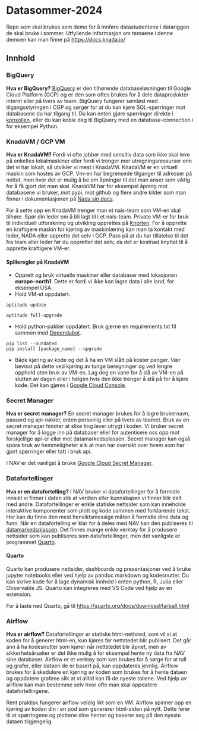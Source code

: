 # Datasommer-2024

Repo som skal brukes som demo for å innføre datastudentene i datariggen de skal bruke i sommer. Utfyllende informasjon om temaene i denne demoen kan man finne på https://docs.knada.io/

## Innhold

### BigQuery
**Hva er BigQuery?**
[BigQuery](https://console.cloud.google.com/bigquery) er den tilhørende databaseløsningen til Google Cloud Platform (GCP) og er den som oftes brukes for å dele dataprodukter internt eller på tvers av team. BigQuery fungerer sømløst med tilgangsstyringen i CGP og sørger for at du kan kjøre SQL-spørringer mot databasene du har tilgang til. Du kan enten gjøre spørringer direkte i [konsollen](https://console.cloud.google.com/bigquery), eller du kan koble deg til BigQuery med en database-connection i for eksempel Python.

### KnadaVM / GCP VM
**Hva er KnadaVM?**
Fordi vi ofte jobber med sensitiv data som ikke skal leve på enkeltes lokalmaskiner eller fordi vi trenger mer utregningsressurser enn det vi har lokalt, så utvikler vi mest i KnadaVM. KnadaVM er en virtuell maskin som hostes av GCP. Vm-en har begrensede tilganger til adresser på nettet, men hvor det er mulig å be om åpninger til det man anser som viktig for å få gjort det man skal. KnadaVM har for eksempel åpning mot databasene vi bruker, mot pypi, mot github og flere andre kilder som man finner i dokumentasjonen på [Nada sin docs](https://docs.knada.io/analyse/allowlisting/).

For å sette opp en KnadaVM trenger man et nais-team som VM-en skal tilhøre. Spør din leder om å bli lagt til i et nais-team. Private VM-er for bruk til individuell utforskning og utvikling opprettes på [Knorten](https://knorten.knada.io/oversikt). For å opprette en kraftigere maskin for kjøring av maskinlæring kan man ta kontakt med leder, NADA eller opprette det selv i GCP. Pass på at du har tillatelse til det fra team eller leder før du oppretter det selv, da det er kostnad knyttet til å opprette kraftigere VM-er.

#### Spilleregler på KnadaVM
- Opprett og bruk virtuelle maskiner eller databaser med lokasjonen **europe-north1**. Dette er fordi vi ikke kan lagre data i alle land, for eksempel USA.
- Hold VM-et oppdatert. 
```
aptitude update

aptitude full-upgrade
```
- Hold python-pakker oppdatert. Bruk gjerne en requirements.txt fil sammen med [Dependabot](https://docs.github.com/en/code-security/dependabot).
```
pip list --outdated
pip install [package_name] --upgrade
```
- Både kjøring av kode og det å ha en VM slått på koster penger. Vær bevisst på dette ved kjøring av tunge beregninger og ved lengre opphold uten bruk av VM-en. Lag deg en vane for å slå av VM-en på slutten av dagen eller i helgen hvis den ikke trenger å stå på for å kjøre kode. Det kan gjøres i [Google Cloud Console](https://console.cloud.google.com/compute).


### Secret Manager
**Hva er secret manager?**
En secret manager brukes for å lagre brukernavn, passord og api-nøkler, enten personlig eller på tvers av teamet. Bruk av en secret manager hindrer at slike ting lever utrygt i koden. Vi bruker secret manager for å logge inn på databaser eller for autentisere oss opp mot forskjellige api-er eller mot datamarkedsplassen. Secret manager kan også spore bruk av hemmeligheter slik at man har oversikt over hvem som har gjort spørringer eller tatt i bruk api.

I NAV er det vanligst å bruke [Google Cloud Secret Manager](https://console.cloud.google.com/security/secret-manager).



### Datafortellinger
**Hva er en datafortelling?**
I NAV bruker vi datafortellinger for å formidle innsikt vi finner i daten slik at verdien eller kunnskapen vi finner blir delt med andre. Datafortellinger er enkle statiske nettsider som kan inneholde interaktive komponenter som plott og kode sammen med forklarende tekst. Her kan du finne den mest hensiktsmessige måten å formidle dine data og funn. Når en datafortelling er klar for å deles med NAV kan den publiseres til [datamarkedsplassen](https://data.ansatt.nav.no/). Det finnes mange enkle verktøy for å produsere nettsider som kan publiseres som datafortellinger, men det vanligste er programmet [Quarto](https://quarto.org/).

#### Quarto
Quarto kan produsere nettsider, dashboards og presentasjoner ved å bruke jupyter notebooks eller ved hjelp av pandoc markdown og kodesnutter. Du kan skrive kode for å lage dynamisk innhold i enten python, R, Julia eller Observable JS. Quarto kan integreres med VS Code ved hjelp av en extension.

For å laste ned Quarto, gå til https://quarto.org/docs/download/tarball.html

### Airflow
**Hva er airflow?**
Datafortellinger er statiske html-nettsted, som vil si at koden for å generer html-en, kun kjøres før nettstedet blir publisert. Det går ann å ha kodesnutter som kjører når nettstedet blir åpnet, men av sikkerhetsårsaker er det ikke mulig å for eksempel hente ny data fra NAV sine databaser. Airflow er et verktøy som kan brukes for å sørge for at tall og grafer, eller dataen de er basert på, kan oppdateres jevnlig. Airflow brukes for å skedulere en kjøring av koden som brukes for å hente dataen og oppdatere grafene slik at vi alltid kan få de nyeste tallene. Ved hjelp av airflow kan man bestemme selv hvor ofte man skal oppdatere datafortellingene.

Rent praktisk fungerer airflow veldig likt som en VM. Airflow spinner opp en kjøring av koden din i en pod som genererer html-siden på nytt. Dette fører til at spørringene og plottene dine henter og baserer seg på den nyeste dataen tilgjengelig. 
